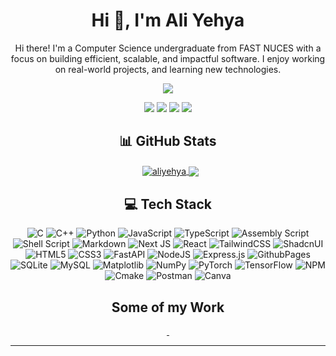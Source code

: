 <!-- <img src="https://github.com/MohammadYehya/MohammadYehya/blob/main/working.gif" alt="" /> -->
<h1 align="center">Hi 👋, I'm Ali Yehya</h1>
<!-- <img align='right' src="./gitassets/pondfish.gif" height="240px"/> -->
<p align="center">
Hi there! I'm a Computer Science undergraduate from FAST NUCES with a focus on building efficient, scalable, and impactful software. I enjoy working on real-world projects, and learning new technologies.
</p>

<p align="center">
  <!-- <img src="https://visitcount.itsvg.in/api?id=MohammadYehya&label=Profile%20Views&color=10&icon=0&pretty=true" /> -->
  <img src="https://komarev.com/ghpvc/?username=Ali-Yehya&color=red&base=2000&abbreviated=true" />
</p>
<!-- <br> -->
<p align="center"> 
  <a href="https://linkedin.com/in/aliyehyahayati"><img src="https://img.shields.io/badge/LinkedIn-%230077B5.svg?&style=for-the-badge&logo=linkedin-white&logoColor=white"/></a>
  <a href="https://ali-yehya.github.io"><img src="https://img.shields.io/badge/Portfolio-darkred?&style=for-the-badge&logo=GoogleChrome&logoColor=white"/></a>  
  <a href="https://github.com/Ali-Yehya"><img src="https://img.shields.io/badge/Github-black?&style=for-the-badge&logo=Github&logoColor=white"/></a>
  <a href="mailto:ali.yehya.hayati@gmail.com"><img src="https://img.shields.io/badge/Gmail-white?&style=for-the-badge&logo=gmail&logoColor=gmail"></a>
</p>

<h2 align="center">📊 GitHub Stats</h2>
<p align="center">&nbsp;
  <a href="https://github-readme-stats.vercel.app/api?username=Ali-Yehya&theme=bear&show_icons=true&border_color=EFBF04&rank_icon=default&border_radius=30&show=prs_merged&include_all_commits=false&count_private=true">
  <img align="center" src="https://github-readme-stats.vercel.app/api?username=Ali-Yehya&theme=bear&show_icons=true&border_color=EFBF04&rank_icon=default&border_radius=30&show=prs_merged&include_all_commits=false&count_private=true" alt="aliyehya" />  
  </a>
  <a href="https://github-readme-stats.vercel.app/api/top-langs/?username=Ali-Yehya&theme=bear&border_color=EFBF04&border_radius=30&card_width=300&include_all_commits=true&count_private=true&layout=compact&langs_count=10">
  <img align="center" src="https://github-readme-stats.vercel.app/api/top-langs/?username=Ali-Yehya&theme=bear&border_color=EFBF04&border_radius=30&card_width=300&include_all_commits=true&count_private=true&layout=compact&langs_count=10"/>
  </a>
</p>

<h2 align="center">💻 Tech Stack</h2>
<p align="center">
        <img src="https://img.shields.io/badge/c-%2300599C.svg?style=for-the-badge&logo=c&logoColor=white" alt="C" />
        <img src="https://img.shields.io/badge/c++-%2300599C.svg?style=for-the-badge&logo=c%2B%2B&logoColor=white" alt="C++" />
        <img src="https://img.shields.io/badge/python-3670A0?style=for-the-badge&logo=python&logoColor=ffdd54" alt="Python" />
        <img src="https://img.shields.io/badge/javascript-%23323330.svg?style=for-the-badge&logo=javascript&logoColor=%23F7DF1E" alt="JavaScript" />
        <img src="https://img.shields.io/badge/typescript-%23007ACC.svg?style=for-the-badge&logo=typescript&logoColor=white" alt="TypeScript" />
        <img src="https://img.shields.io/badge/assembly%20script-%23000000.svg?style=for-the-badge&logo=assemblyscript&logoColor=white" alt="Assembly Script"/>
        <img src="https://img.shields.io/badge/shell_script-%23121011.svg?style=for-the-badge&logo=gnu-bash&logoColor=white" alt="Shell Script" />
        <img src="https://img.shields.io/badge/markdown-%23000000.svg?style=for-the-badge&logo=markdown&logoColor=white" alt="Markdown" />
        <img src="https://img.shields.io/badge/Next-black?style=for-the-badge&logo=next.js&logoColor=white" alt="Next JS" />
        <img src="https://img.shields.io/badge/react-%2320232a.svg?style=for-the-badge&logo=react&logoColor=%2361DAFB" alt="React" />
        <img src="https://img.shields.io/badge/tailwindcss-%2338B2AC.svg?style=for-the-badge&logo=tailwind-css&logoColor=white" alt="TailwindCSS" />
        <img src="https://img.shields.io/badge/shadcn%2Fui-000000?style=for-the-badge&logo=shadcnui&logoColor=white" alt="ShadcnUI"/>
        <img src="https://img.shields.io/badge/html5-%23E34F26.svg?style=for-the-badge&logo=html5&logoColor=white" alt="HTML5" />
        <img src="https://img.shields.io/badge/css3-%231572B6.svg?style=for-the-badge&logo=css3&logoColor=white" alt="CSS3" />
        <img src="https://img.shields.io/badge/FastAPI-005571?style=for-the-badge&logo=fastapi" alt="FastAPI" />
        <img src="https://img.shields.io/badge/node.js-6DA55F?style=for-the-badge&logo=node.js&logoColor=white" alt="NodeJS" />
        <img src="https://img.shields.io/badge/express.js-%23404d59.svg?style=for-the-badge&logo=express&logoColor=%2361DAFB" alt="Express.js" />
        <img src="https://img.shields.io/badge/github%20pages-121013?style=for-the-badge&logo=github&logoColor=white" alt="GithubPages"/>
        <img src="https://img.shields.io/badge/sqlite-%2307405e.svg?style=for-the-badge&logo=sqlite&logoColor=white" alt="SQLite" />
        <img src="https://img.shields.io/badge/mysql-4479A1.svg?style=for-the-badge&logo=mysql&logoColor=white" alt="MySQL" />
        <img src="https://img.shields.io/badge/Matplotlib-%23ffffff.svg?style=for-the-badge&logo=Matplotlib&logoColor=black" alt="Matplotlib" />
        <img src="https://img.shields.io/badge/numpy-%23013243.svg?style=for-the-badge&logo=numpy&logoColor=white" alt="NumPy" />
        <img src="https://img.shields.io/badge/PyTorch-%23EE4C2C.svg?style=for-the-badge&logo=PyTorch&logoColor=white" alt="PyTorch" />
        <img src="https://img.shields.io/badge/TensorFlow-%23FF6F00.svg?style=for-the-badge&logo=TensorFlow&logoColor=white" alt="TensorFlow" />
        <img src="https://img.shields.io/badge/NPM-%23CB3837.svg?style=for-the-badge&logo=npm&logoColor=white" alt="NPM" />
        <img src="https://img.shields.io/badge/CMake-%23008FBA.svg?style=for-the-badge&logo=cmake&logoColor=white" alt="Cmake"/>
        <img src="https://img.shields.io/badge/Postman-FF6C37?style=for-the-badge&logo=postman&logoColor=white" alt="Postman" />
        <img src="https://img.shields.io/badge/Canva-%2300C4CC.svg?style=for-the-badge&logo=Canva&logoColor=white" alt="Canva" />



<h2 align="center">Some of my Work</h2>
<div align="center">
  <a href="https://github.com/Ali-Yehya/HTTP-Server">
    <img src="https://github-readme-stats.vercel.app/api/pin/?username=Ali-Yehya&repo=HTTP-Server&theme=bear&show_icons=true&border_color=EFBF04&border_radius=30" alt=""/>
  </a>
  <a href="https://github.com/Ali-Yehya/Theory-of-Automata-Project">
    <img src="https://github-readme-stats.vercel.app/api/pin/?username=ali-yehya&repo=Theory-of-Automata-Project&theme=bear&show_icons=true&border_color=EFBF04&border_radius=30" alt=""/>
  </a>
</div>

<!-- h2 align="center">✍️ Random Dev Quote</h2 -->
<!-- p align="center"><img src="https://quotes-github-readme.vercel.app/api?type=horizontal&theme=radical"/></p -->

---
